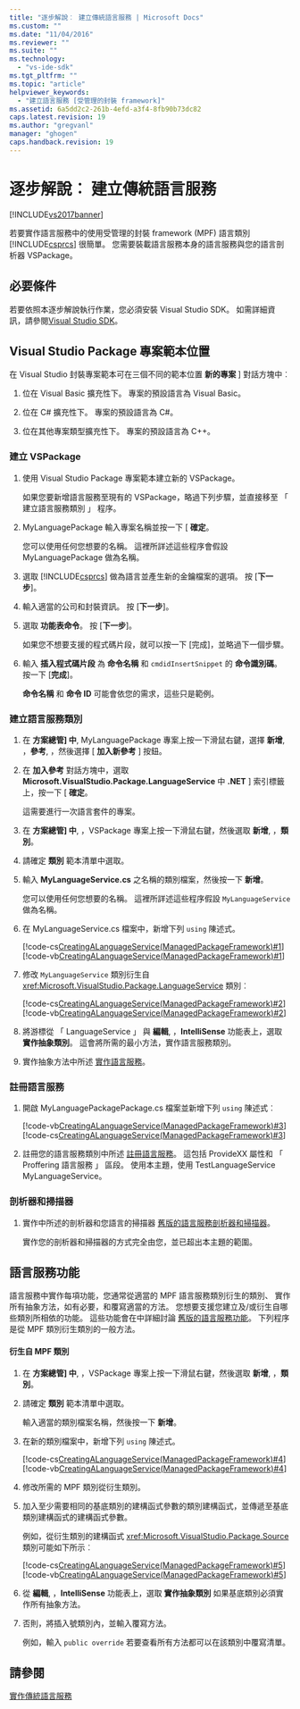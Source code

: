 ```yaml
---
title: "逐步解說︰ 建立傳統語言服務 | Microsoft Docs"
ms.custom: ""
ms.date: "11/04/2016"
ms.reviewer: ""
ms.suite: ""
ms.technology: 
  - "vs-ide-sdk"
ms.tgt_pltfrm: ""
ms.topic: "article"
helpviewer_keywords: 
  - "建立語言服務 [受管理的封裝 framework]"
ms.assetid: 6a5dd2c2-261b-4efd-a3f4-8fb90b73dc82
caps.latest.revision: 19
ms.author: "gregvanl"
manager: "ghogen"
caps.handback.revision: 19
---
```

# 逐步解說︰ 建立傳統語言服務
[!INCLUDE[vs2017banner](../../code-quality/includes/vs2017banner.md)]

若要實作語言服務中的使用受管理的封裝 framework \(MPF\) 語言類別 [!INCLUDE[csprcs](../../data-tools/includes/csprcs_md.md)] 很簡單。 您需要裝載語言服務本身的語言服務與您的語言剖析器 VSPackage。  
  
## 必要條件  
 若要依照本逐步解說執行作業，您必須安裝 Visual Studio SDK。 如需詳細資訊，請參閱[Visual Studio SDK](../../extensibility/visual-studio-sdk.md)。  
  
## Visual Studio Package 專案範本位置  
 在 Visual Studio 封裝專案範本可在三個不同的範本位置 **新的專案** \] 對話方塊中︰  
  
1.  位在 Visual Basic 擴充性下。 專案的預設語言為 Visual Basic。  
  
2.  位在 C\# 擴充性下。 專案的預設語言為 C\#。  
  
3.  位在其他專案類型擴充性下。 專案的預設語言為 C\+\+。  
  
### 建立 VSPackage  
  
1.  使用 Visual Studio Package 專案範本建立新的 VSPackage。  
  
     如果您要新增語言服務至現有的 VSPackage，略過下列步驟，並直接移至 「 建立語言服務類別 」 程序。  
  
2.  MyLanguagePackage 輸入專案名稱並按一下 \[ **確定**。  
  
     您可以使用任何您想要的名稱。 這裡所詳述這些程序會假設 MyLanguagePackage 做為名稱。  
  
3.  選取 [!INCLUDE[csprcs](../../data-tools/includes/csprcs_md.md)] 做為語言並產生新的金鑰檔案的選項。 按 \[**下一步**\]。  
  
4.  輸入適當的公司和封裝資訊。 按 \[**下一步**\]。  
  
5.  選取 **功能表命令**。 按 \[**下一步**\]。  
  
     如果您不想要支援的程式碼片段，就可以按一下 \[完成\]，並略過下一個步驟。  
  
6.  輸入 **插入程式碼片段** 為 **命令名稱** 和 `cmdidInsertSnippet` 的 **命令識別碼**。 按一下 \[**完成**\]。  
  
     **命令名稱** 和 **命令 ID** 可能會依您的需求，這些只是範例。  
  
### 建立語言服務類別  
  
1.  在 **方案總管\] 中**, MyLanguagePackage 專案上按一下滑鼠右鍵，選擇 **新增**, ，**參考**, ，然後選擇 \[ **加入新參考** \] 按鈕。  
  
2.  在 **加入參考** 對話方塊中，選取 **Microsoft.VisualStudio.Package.LanguageService** 中 **.NET** \] 索引標籤上，按一下 \[ **確定**。  
  
     這需要進行一次語言套件的專案。  
  
3.  在 **方案總管\] 中**, ，VSPackage 專案上按一下滑鼠右鍵，然後選取 **新增**, ，**類別**。  
  
4.  請確定 **類別** 範本清單中選取。  
  
5.  輸入 **MyLanguageService.cs** 之名稱的類別檔案，然後按一下 **新增**。  
  
     您可以使用任何您想要的名稱。 這裡所詳述這些程序假設 `MyLanguageService` 做為名稱。  
  
6.  在 MyLanguageService.cs 檔案中，新增下列 `using` 陳述式。  
  
     [!code-cs[CreatingALanguageService(ManagedPackageFramework)#1](../../extensibility/internals/codesnippet/CSharp/walkthrough-creating-a-legacy-language-service_1.cs)]
     [!code-vb[CreatingALanguageService(ManagedPackageFramework)#1](../../extensibility/internals/codesnippet/VisualBasic/walkthrough-creating-a-legacy-language-service_1.vb)]  
  
7.  修改 `MyLanguageService` 類別衍生自 <xref:Microsoft.VisualStudio.Package.LanguageService> 類別︰  
  
     [!code-cs[CreatingALanguageService(ManagedPackageFramework)#2](../../extensibility/internals/codesnippet/CSharp/walkthrough-creating-a-legacy-language-service_2.cs)]
     [!code-vb[CreatingALanguageService(ManagedPackageFramework)#2](../../extensibility/internals/codesnippet/VisualBasic/walkthrough-creating-a-legacy-language-service_2.vb)]  
  
8.  將游標從 「 LanguageService 」 與 **編輯**, ，**IntelliSense** 功能表上，選取 **實作抽象類別**。 這會將所需的最小方法，實作語言服務類別。  
  
9. 實作抽象方法中所述 [實作語言服務](../../extensibility/internals/implementing-a-legacy-language-service2.md)。  
  
### 註冊語言服務  
  
1.  開啟 MyLanguagePackagePackage.cs 檔案並新增下列 `using` 陳述式︰  
  
     [!code-vb[CreatingALanguageService(ManagedPackageFramework)#3](../../extensibility/internals/codesnippet/VisualBasic/walkthrough-creating-a-legacy-language-service_3.vb)]
     [!code-cs[CreatingALanguageService(ManagedPackageFramework)#3](../../extensibility/internals/codesnippet/CSharp/walkthrough-creating-a-legacy-language-service_3.cs)]  
  
2.  註冊您的語言服務類別中所述 [註冊語言服務](../../extensibility/internals/registering-a-legacy-language-service1.md)。 這包括 ProvideXX 屬性和 「 Proffering 語言服務 」 區段。 使用本主題，使用 TestLanguageService MyLanguageService。  
  
### 剖析器和掃描器  
  
1.  實作中所述的剖析器和您語言的掃描器 [舊版的語言服務剖析器和掃描器](../../extensibility/internals/legacy-language-service-parser-and-scanner.md)。  
  
     實作您的剖析器和掃描器的方式完全由您，並已超出本主題的範圍。  
  
## 語言服務功能  
 語言服務中實作每項功能，您通常從適當的 MPF 語言服務類別衍生的類別、 實作所有抽象方法，如有必要，和覆寫適當的方法。 您想要支援您建立及\/或衍生自哪些類別所相依的功能。 這些功能會在中詳細討論 [舊版的語言服務功能](../../extensibility/internals/legacy-language-service-features1.md)。 下列程序是從 MPF 類別衍生類別的一般方法。  
  
#### 衍生自 MPF 類別  
  
1.  在 **方案總管\] 中**, ，VSPackage 專案上按一下滑鼠右鍵，然後選取 **新增**, ，**類別**。  
  
2.  請確定 **類別** 範本清單中選取。  
  
     輸入適當的類別檔案名稱，然後按一下 **新增**。  
  
3.  在新的類別檔案中，新增下列 `using` 陳述式。  
  
     [!code-cs[CreatingALanguageService(ManagedPackageFramework)#4](../../extensibility/internals/codesnippet/CSharp/walkthrough-creating-a-legacy-language-service_4.cs)]
     [!code-vb[CreatingALanguageService(ManagedPackageFramework)#4](../../extensibility/internals/codesnippet/VisualBasic/walkthrough-creating-a-legacy-language-service_4.vb)]  
  
4.  修改所需的 MPF 類別從衍生類別。  
  
5.  加入至少需要相同的基底類別的建構函式參數的類別建構函式，並傳遞至基底類別建構函式的建構函式參數。  
  
     例如，從衍生類別的建構函式 <xref:Microsoft.VisualStudio.Package.Source> 類別可能如下所示︰  
  
     [!code-cs[CreatingALanguageService(ManagedPackageFramework)#5](../../extensibility/internals/codesnippet/CSharp/walkthrough-creating-a-legacy-language-service_5.cs)]
     [!code-vb[CreatingALanguageService(ManagedPackageFramework)#5](../../extensibility/internals/codesnippet/VisualBasic/walkthrough-creating-a-legacy-language-service_5.vb)]  
  
6.  從 **編輯**, ，**IntelliSense** 功能表上，選取 **實作抽象類別** 如果基底類別必須實作所有抽象方法。  
  
7.  否則，將插入號類別內，並輸入覆寫方法。  
  
     例如，輸入 `public override` 若要查看所有方法都可以在該類別中覆寫清單。  
  
## 請參閱  
 [實作傳統語言服務](../../extensibility/internals/implementing-a-legacy-language-service1.md)